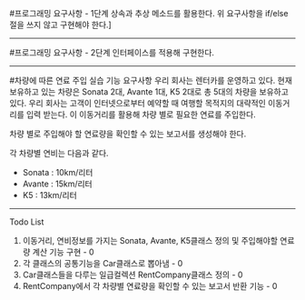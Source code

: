 #프로그래밍 요구사항 - 1단계
상속과 추상 메소드를 활용한다.
위 요구사항을 if/else 절을 쓰지 않고 구현해야 한다.]

---

#프로그래밍 요구사항 - 2단계
인터페이스를 적용해 구현한다.

---

#차량에 따른 연료 주입 실습
기능 요구사항
우리 회사는 렌터카를 운영하고 있다. 현재 보유하고 있는 차량은 Sonata 2대, Avante 1대, K5 2대로 총 5대의 차량을 보유하고 있다.
우리 회사는 고객이 인터넷으로부터 예약할 때 여행할 목적지의 대략적인 이동거리를 입력 받는다. 이 이동거리를 활용해 차량 별로 필요한 연료를 주입한다.

차량 별로 주입해야 할 연료량을 확인할 수 있는 보고서를 생성해야 한다.

각 차량별 연비는 다음과 같다.
* Sonata : 10km/리터
* Avante : 15km/리터
* K5 : 13km/리터

---

Todo List
1. 이동거리, 연비정보를 가지는 Sonata, Avante, K5클래스 정의 및 주입해야할 연료량 계산 기능 구현 - 0
2. 각 클래스의 공통기능을 Car클래스로 뽑아냄 - 0
3. Car클래스들을 다루는 일급컬렉션 RentCompany클래스 정의 - 0
4. RentCompany에서 각 차량별 연료량을 확인할 수 있는 보고서 반환 기능 - 0
